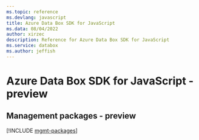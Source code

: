 ```yaml
---
ms.topic: reference
ms.devlang: javascript
title: Azure Data Box SDK for JavaScript
ms.data: 08/04/2022
author: xirzec
description: Reference for Azure Data Box SDK for JavaScript
ms.service: databox
ms.author: jeffish
---
```

# Azure Data Box SDK for JavaScript - preview

## Management packages - preview
[!INCLUDE [mgmt-packages](data-box-mgmt-index.md)]